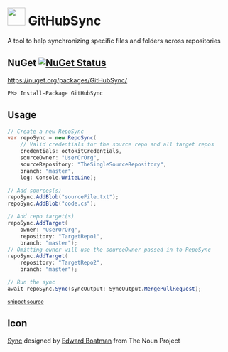 <!--
This file was generate by MarkdownSnippets.
Source File: /readme.source.md
To change this file edit the source file and then re-run the generation using either the dotnet global tool (https://github.com/SimonCropp/MarkdownSnippets#markdownsnippetstool) or using the api (https://github.com/SimonCropp/MarkdownSnippets#running-as-a-unit-test).
-->
# <img src="https://raw.github.com/SimonCropp/CaptureSnippet/master/src/icon.png" height="40px"> GitHubSync

A tool to help synchronizing specific files and folders across repositories


## NuGet [![NuGet Status](http://img.shields.io/nuget/v/GitHubSync.svg?longCache=true&style=flat)](https://www.nuget.org/packages/GitHubSync/)

https://nuget.org/packages/GitHubSync/

    PM> Install-Package GitHubSync


## Usage

<!-- snippet: usage -->
```cs
// Create a new RepoSync
var repoSync = new RepoSync(
    // Valid credentials for the source repo and all target repos
    credentials: octokitCredentials,
    sourceOwner: "UserOrOrg",
    sourceRepository: "TheSingleSourceRepository",
    branch: "master",
    log: Console.WriteLine);

// Add sources(s)
repoSync.AddBlob("sourceFile.txt");
repoSync.AddBlob("code.cs");

// Add repo target(s)
repoSync.AddTarget(
    owner: "UserOrOrg",
    repository: "TargetRepo1",
    branch: "master");
// Omitting owner will use the sourceOwner passed in to RepoSync
repoSync.AddTarget(
    repository: "TargetRepo2",
    branch: "master");

// Run the sync
await repoSync.Sync(syncOutput: SyncOutput.MergePullRequest);
```
<sup>[snippet source](/src/Tests/Snippets.cs#L10-L37)</sup>
<!-- endsnippet -->


## Icon

<a href="http://thenounproject.com/term/sync/290/" target="_blank">Sync</a> designed by <a href="http://www.thenounproject.com/edward" target="_blank">Edward Boatman</a> from The Noun Project
